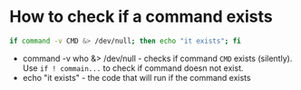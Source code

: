 # How to check if a command exists

```bash
if command -v CMD &> /dev/null; then echo "it exists"; fi
```

- command -v who &> /dev/null - checks if command ```CMD``` exists (silently). Use ```if ! commain...``` to check if command doesn not exist.
- echo "it exists" - the code that will run if the command exists
